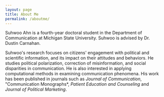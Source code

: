 ```yaml
---
layout: page
title: About Me
permalink: /aboutme/
---
```


Suhwoo Ahn is a fourth-year doctoral student in the Department of Communication at Michigan State University. Suhwoo is advised by Dr. Dustin Carnahan.

Suhwoo's research focuses on citizens' engagement with political and scientific information, and its impact on their attitudes and behaviors. He studies political polarization, correction of misinformation, and social disparities in communication. He is also interested in applying computational methods in examining communication phenomena. His work has been published in journals such as *Journal of Communication*, "Communication Monographs*, *Patient Education and Counseling* and *Journal of Political Marketing*.
